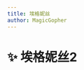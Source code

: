 ```yaml
---
title: 埃格妮丝
author: MagicGopher
---
```


# ✨ 埃格妮丝2

<ClientOnly>
    <Live2DViewer modelUrl="/live2d/aijier_3/aijier_3.model3.json" :scale="0.1" :offset-y="-50" :offset-x="50" />
</ClientOnly>